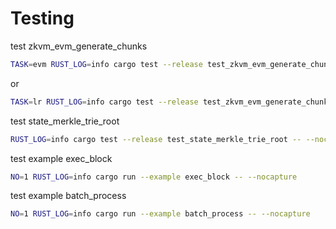 # Testing

test zkvm_evm_generate_chunks
```bash
TASK=evm RUST_LOG=info cargo test --release test_zkvm_evm_generate_chunks -- --nocapture
```
or
```bash
TASK=lr RUST_LOG=info cargo test --release test_zkvm_evm_generate_chunks -- --nocapture
```
test state_merkle_trie_root
```bash
RUST_LOG=info cargo test --release test_state_merkle_trie_root -- --nocapture
```

test example exec_block
```bash
NO=1 RUST_LOG=info cargo run --example exec_block -- --nocapture
```

test example batch_process
```bash
NO=1 RUST_LOG=info cargo run --example batch_process -- --nocapture
```